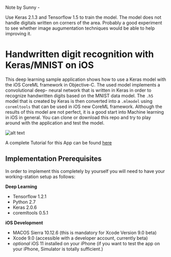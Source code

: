 Note by Sunny -

Use Keras 2.1.3 and Tensorflow 1.5 to train the model. The model does not handle digitals written on corners of the area. Probably a good experiment to see whether image augumentation techniques would be able to help improving it. 

# Handwritten digit recognition with Keras/MNIST on iOS



This deep learning sample application shows how to use a Keras model with the iOS CoreML framework in Objective-C. The used model implements a convolutional deep- neural network that is written in Keras in order to recognize handwritten digits based on the MNIST data model. The  `.h5` model that is created by Keras is then converted into a `.mlmodel` using `coremltools` that can be used in iOS new CoreML framework. Although the results of this model are not perfect, it is a good start into Machine learning in iOS in general. You can clone or download this repo and try to play around with the application and test the model.

![alt text](https://cdn-images-1.medium.com/max/800/1*85o8rJYctX2iTCx34wiyig.png "Digit Recognizer")


A complete Tutorial for this App can be found [here](https://medium.com/@EridyLukau/handwritten-digit-recognition-with-mnist-on-ios-with-keras-e85e194f9fa5 "How to use a Keras deep learning neural network in iOS?")

## Implementation Prerequisites
In order to implement this completely by yourself you will need to have your working-station setup as follows:

**Deep Learning**
- Tensorflow 1.2.1
- Python 2.7
- Keras 2.0.6
- coremltools 0.5.1

**iOS Development**
- MACOS Sierra 10.12.6 (this is mandatory for Xcode Version 9.0 beta)
- Xcode 9.0 (accessible with a developer account, currently beta)
- _optional_ iOS 11 installed on your iPhone (if you want to test the app on your iPhone, Simulator is totally sufficient.)
